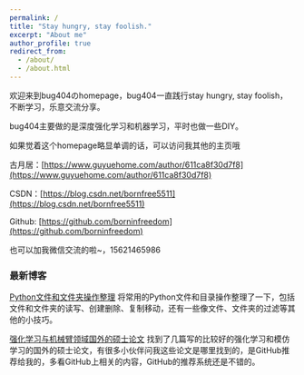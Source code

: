 ```yaml
---
permalink: /
title: "Stay hungry, stay foolish."
excerpt: "About me"
author_profile: true
redirect_from: 
  - /about/
  - /about.html
---
```


欢迎来到bug404のhomepage，bug404一直践行stay hungry, stay foolish，不断学习，乐意交流分享。

bug404主要做的是深度强化学习和机器学习，平时也做一些DIY。

如果觉着这个homepage略显单调的话，可以访问我其他的主页哦

古月居：[https://www.guyuehome.com/author/611ca8f30d7f8](https://www.guyuehome.com/author/611ca8f30d7f8)

CSDN：[https://blog.csdn.net/bornfree5511](https://blog.csdn.net/bornfree5511)

Github: [https://github.com/borninfreedom](https://github.com/borninfreedom)

也可以加我微信交流的啦~，15621465986

### 最新博客
[Python文件和文件夹操作整理](https://borninfreedom.github.io/posts/2021/12/blog-post-2/)
将常用的Python文件和目录操作整理了一下，包括文件和文件夹的读写、创建删除、复制移动，还有一些像文件、文件夹的过滤等其他的小技巧。

[强化学习与机械臂领域国外的硕士论文](https://borninfreedom.github.io/posts/2021/12/blog-post-1/)
找到了几篇写的比较好的强化学习和模仿学习的国外的硕士论文，有很多小伙伴问我这些论文是哪里找到的，是GitHub推荐给我的，多看GitHub上相关的内容，GitHub的推荐系统还是不错的。